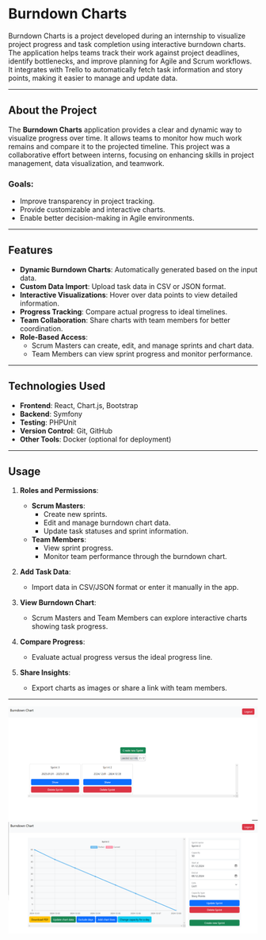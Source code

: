 # Burndown Charts

Burndown Charts is a project developed during an internship to visualize project progress and task completion using interactive burndown charts. The application helps teams track their work against project deadlines, identify bottlenecks, and improve planning for Agile and Scrum workflows. It integrates with Trello to automatically fetch task information and story points, making it easier to manage and update data.

---

## About the Project

The **Burndown Charts** application provides a clear and dynamic way to visualize progress over time. It allows teams to monitor how much work remains and compare it to the projected timeline. This project was a collaborative effort between interns, focusing on enhancing skills in project management, data visualization, and teamwork.

### Goals:

- Improve transparency in project tracking.
- Provide customizable and interactive charts.
- Enable better decision-making in Agile environments.

---

## Features

- **Dynamic Burndown Charts**: Automatically generated based on the input data.
- **Custom Data Import**: Upload task data in CSV or JSON format.
- **Interactive Visualizations**: Hover over data points to view detailed information.
- **Progress Tracking**: Compare actual progress to ideal timelines.
- **Team Collaboration**: Share charts with team members for better coordination.
- **Role-Based Access**:
  - Scrum Masters can create, edit, and manage sprints and chart data.
  - Team Members can view sprint progress and monitor performance.

---

## Technologies Used

- **Frontend**: React, Chart.js, Bootstrap
- **Backend**: Symfony
- **Testing**: PHPUnit
- **Version Control**: Git, GitHub
- **Other Tools**: Docker (optional for deployment)

---

## Usage

1. **Roles and Permissions**:

   - **Scrum Masters**:
     - Create new sprints.
     - Edit and manage burndown chart data.
     - Update task statuses and sprint information.
   - **Team Members**:
     - View sprint progress.
     - Monitor team performance through the burndown chart.

2. **Add Task Data**:

   - Import data in CSV/JSON format or enter it manually in the app.

3. **View Burndown Chart**:

   - Scrum Masters and Team Members can explore interactive charts showing task progress.

4. **Compare Progress**:

   - Evaluate actual progress versus the ideal progress line.

5. **Share Insights**:

   - Export charts as images or share a link with team members.
---
![home screen](image2.png)
![burndown chart](image.png)

